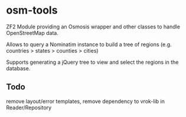 osm-tools
=========

ZF2 Module providing an Osmosis wrapper and other classes to handle OpenStreetMap data.

Allows to query a Nominatim instance to build a tree of regions
(e.g. countries > states > counties > cities)

Supports generating a jQuery tree to view and select the regions in the database.

Todo
----

remove layout/error templates, remove dependency to vrok-lib in Reader/Repository
